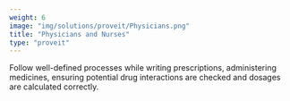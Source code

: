 ```yaml
---
weight: 6
image: "img/solutions/proveit/Physicians.png"
title: "Physicians and Nurses"
type: "proveit"
---
```

Follow well-defined processes while writing prescriptions, administering medicines, ensuring potential drug interactions are checked and dosages are calculated correctly.